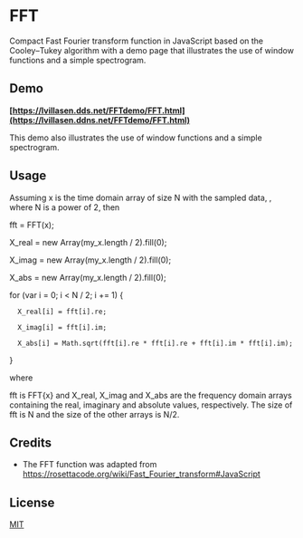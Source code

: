 # FFT

Compact Fast Fourier transform function in JavaScript based on the Cooley–Tukey algorithm with a demo page that illustrates the use of window functions and a simple spectrogram.


## Demo

**[https://lvillasen.dds.net/FFTdemo/FFT.html](https://lvillasen.ddns.net/FFTdemo/FFT.html)**

This demo also illustrates the use of window functions and a simple spectrogram.

## Usage

   Assuming x is the time domain array of size N with the sampled data, , where N is a power of 2, then


  fft = FFT(x);
  
  X_real = new Array(my_x.length / 2).fill(0);
  
  X_imag = new Array(my_x.length / 2).fill(0);
  
  X_abs = new Array(my_x.length / 2).fill(0);
  
  for (var i = 0; i < N / 2; i += 1) {
  
      X_real[i] = fft[i].re;
      
      X_imag[i] = fft[i].im;
      
      X_abs[i] = Math.sqrt(fft[i].re * fft[i].re + fft[i].im * fft[i].im);
  
  }

where 

  fft is FFT{x} and X_real, X_imag and X_abs  are the frequency domain arrays containing the real, imaginary and absolute values, respectively. The size of fft is N and the size of the other arrays is N/2.


## Credits

- The FFT function was adapted from https://rosettacode.org/wiki/Fast_Fourier_transform#JavaScript

## License

[MIT](LICENSE)
